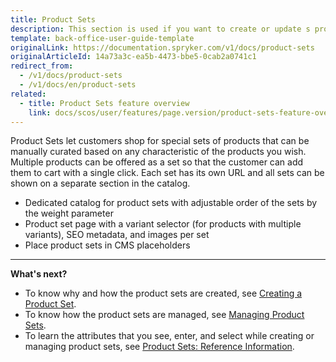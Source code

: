```yaml
---
title: Product Sets
description: This section is used if you want to create or update s product set based on specific relations, as well as activate or deactivate them in the Back Office.
template: back-office-user-guide-template
originalLink: https://documentation.spryker.com/v1/docs/product-sets
originalArticleId: 14a73a3c-ea5b-4473-bbe5-0cab2a0741c1
redirect_from:
  - /v1/docs/product-sets
  - /v1/docs/en/product-sets
related:
  - title: Product Sets feature overview
    link: docs/scos/user/features/page.version/product-sets-feature-overview.html
---
```


Product Sets let customers shop for special sets of products that can be manually curated based on any characteristic of the products you wish.
Multiple products can be offered as a set so that the customer can add them to cart with a single click. Each set has its own URL and all sets can be shown on a separate section in the catalog.

* Dedicated catalog for product sets with adjustable order of the sets by the weight parameter
* Product set page with a variant selector (for products with multiple variants), SEO metadata, and images per set
* Place product sets in CMS placeholders

***
**What's next?**

* To know why and how the product sets are created, see [Creating a Product Set](/docs/scos/user/back-office-user-guides/{{page.version}}/merchandising/product-sets/creating-product-sets.html).
* To know how the product sets are managed, see [Managing Product Sets](/docs/scos/user/back-office-user-guides/{{page.version}}/merchandising/product-sets/managing-product-sets.html).
* To learn the attributes that you see, enter, and select while creating or managing product sets, see [Product Sets: Reference Information](/docs/scos/user/back-office-user-guides/{{page.version}}/merchandising/product-sets/references/product-sets-reference-information.html).
